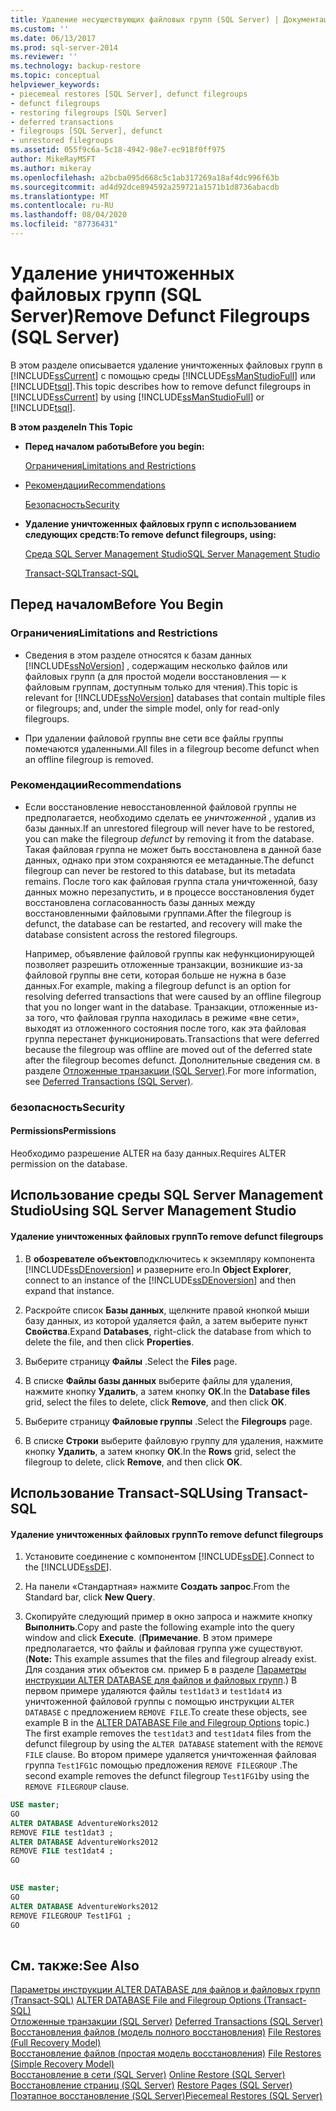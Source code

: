```yaml
---
title: Удаление несуществующих файловых групп (SQL Server) | Документация Майкрософт
ms.custom: ''
ms.date: 06/13/2017
ms.prod: sql-server-2014
ms.reviewer: ''
ms.technology: backup-restore
ms.topic: conceptual
helpviewer_keywords:
- piecemeal restores [SQL Server], defunct filegroups
- defunct filegroups
- restoring filegroups [SQL Server]
- deferred transactions
- filegroups [SQL Server], defunct
- unrestored filegroups
ms.assetid: 055f9c6a-5c18-4942-98e7-ec918f0ff975
author: MikeRayMSFT
ms.author: mikeray
ms.openlocfilehash: a2bcba095d668c5c1ab317269a18af4dc996f63b
ms.sourcegitcommit: ad4d92dce894592a259721a1571b1d8736abacdb
ms.translationtype: MT
ms.contentlocale: ru-RU
ms.lasthandoff: 08/04/2020
ms.locfileid: "87736431"
---
```

# <a name="remove-defunct-filegroups-sql-server"></a><span data-ttu-id="495aa-102">Удаление уничтоженных файловых групп (SQL Server)</span><span class="sxs-lookup"><span data-stu-id="495aa-102">Remove Defunct Filegroups (SQL Server)</span></span>
  <span data-ttu-id="495aa-103">В этом разделе описывается удаление уничтоженных файловых групп в [!INCLUDE[ssCurrent](../../includes/sscurrent-md.md)] с помощью среды [!INCLUDE[ssManStudioFull](../../includes/ssmanstudiofull-md.md)] или [!INCLUDE[tsql](../../includes/tsql-md.md)].</span><span class="sxs-lookup"><span data-stu-id="495aa-103">This topic describes how to remove defunct filegroups in [!INCLUDE[ssCurrent](../../includes/sscurrent-md.md)] by using [!INCLUDE[ssManStudioFull](../../includes/ssmanstudiofull-md.md)] or [!INCLUDE[tsql](../../includes/tsql-md.md)].</span></span>  
  
 <span data-ttu-id="495aa-104">**В этом разделе**</span><span class="sxs-lookup"><span data-stu-id="495aa-104">**In This Topic**</span></span>  
  
-   <span data-ttu-id="495aa-105">**Перед началом работы**</span><span class="sxs-lookup"><span data-stu-id="495aa-105">**Before you begin:**</span></span>  
  
     [<span data-ttu-id="495aa-106">Ограничения</span><span class="sxs-lookup"><span data-stu-id="495aa-106">Limitations and Restrictions</span></span>](#Restrictions)  
  
-   [<span data-ttu-id="495aa-107">Рекомендации</span><span class="sxs-lookup"><span data-stu-id="495aa-107">Recommendations</span></span>](#Recommendations)  
  
     [<span data-ttu-id="495aa-108">Безопасность</span><span class="sxs-lookup"><span data-stu-id="495aa-108">Security</span></span>](#Security)  
  
-   <span data-ttu-id="495aa-109">**Удаление уничтоженных файловых групп с использованием следующих средств:**</span><span class="sxs-lookup"><span data-stu-id="495aa-109">**To remove defunct filegroups, using:**</span></span>  
  
     [<span data-ttu-id="495aa-110">Среда SQL Server Management Studio</span><span class="sxs-lookup"><span data-stu-id="495aa-110">SQL Server Management Studio</span></span>](#SSMSProcedure)  
  
     [<span data-ttu-id="495aa-111">Transact-SQL</span><span class="sxs-lookup"><span data-stu-id="495aa-111">Transact-SQL</span></span>](#TsqlProcedure)  
  
##  <a name="before-you-begin"></a><a name="BeforeYouBegin"></a> <span data-ttu-id="495aa-112">Перед началом</span><span class="sxs-lookup"><span data-stu-id="495aa-112">Before You Begin</span></span>  
  
###  <a name="limitations-and-restrictions"></a><a name="Restrictions"></a> <span data-ttu-id="495aa-113">Ограничения</span><span class="sxs-lookup"><span data-stu-id="495aa-113">Limitations and Restrictions</span></span>  
  
-   <span data-ttu-id="495aa-114">Сведения в этом разделе относятся к базам данных [!INCLUDE[ssNoVersion](../../includes/ssnoversion-md.md)] , содержащим несколько файлов или файловых групп (а для простой модели восстановления — к файловым группам, доступным только для чтения).</span><span class="sxs-lookup"><span data-stu-id="495aa-114">This topic is relevant for [!INCLUDE[ssNoVersion](../../includes/ssnoversion-md.md)] databases that contain multiple files or filegroups; and, under the simple model, only for read-only filegroups.</span></span>  
  
-   <span data-ttu-id="495aa-115">При удалении файловой группы вне сети все файлы группы помечаются удаленными.</span><span class="sxs-lookup"><span data-stu-id="495aa-115">All files in a filegroup become defunct when an offline filegroup is removed.</span></span>  
  
###  <a name="recommendations"></a><a name="Recommendations"></a> <span data-ttu-id="495aa-116">Рекомендации</span><span class="sxs-lookup"><span data-stu-id="495aa-116">Recommendations</span></span>  
  
-   <span data-ttu-id="495aa-117">Если восстановление невосстановленной файловой группы не предполагается, необходимо сделать ее *уничтоженной* , удалив из базы данных.</span><span class="sxs-lookup"><span data-stu-id="495aa-117">If an unrestored filegroup will never have to be restored, you can make the filegroup *defunct* by removing it from the database.</span></span> <span data-ttu-id="495aa-118">Такая файловая группа не может быть восстановлена в данной базе данных, однако при этом сохраняются ее метаданные.</span><span class="sxs-lookup"><span data-stu-id="495aa-118">The defunct filegroup can never be restored to this database, but its metadata remains.</span></span> <span data-ttu-id="495aa-119">После того как файловая группа стала уничтоженной, базу данных можно перезапустить, и в процессе восстановления будет восстановлена согласованность базы данных между восстановленными файловыми группами.</span><span class="sxs-lookup"><span data-stu-id="495aa-119">After the filegroup is defunct, the database can be restarted, and recovery will make the database consistent across the restored filegroups.</span></span>  
  
     <span data-ttu-id="495aa-120">Например, объявление файловой группы как нефункционирующей позволяет разрешить отложенные транзакции, возникшие из-за файловой группы вне сети, которая больше не нужна в базе данных.</span><span class="sxs-lookup"><span data-stu-id="495aa-120">For example, making a filegroup defunct is an option for resolving deferred transactions that were caused by an offline filegroup that you no longer want in the database.</span></span> <span data-ttu-id="495aa-121">Транзакции, отложенные из-за того, что файловая группа находилась в режиме «вне сети», выходят из отложенного состояния после того, как эта файловая группа перестанет функционировать.</span><span class="sxs-lookup"><span data-stu-id="495aa-121">Transactions that were deferred because the filegroup was offline are moved out of the deferred state after the filegroup becomes defunct.</span></span> <span data-ttu-id="495aa-122">Дополнительные сведения см. в разделе [Отложенные транзакции (SQL Server)](deferred-transactions-sql-server.md).</span><span class="sxs-lookup"><span data-stu-id="495aa-122">For more information, see [Deferred Transactions &#40;SQL Server&#41;](deferred-transactions-sql-server.md).</span></span>  
  
###  <a name="security"></a><a name="Security"></a> <span data-ttu-id="495aa-123">безопасность</span><span class="sxs-lookup"><span data-stu-id="495aa-123">Security</span></span>  
  
####  <a name="permissions"></a><a name="Permissions"></a> <span data-ttu-id="495aa-124">Permissions</span><span class="sxs-lookup"><span data-stu-id="495aa-124">Permissions</span></span>  
 <span data-ttu-id="495aa-125">Необходимо разрешение ALTER на базу данных.</span><span class="sxs-lookup"><span data-stu-id="495aa-125">Requires ALTER permission on the database.</span></span>  
  
##  <a name="using-sql-server-management-studio"></a><a name="SSMSProcedure"></a> <span data-ttu-id="495aa-126">Использование среды SQL Server Management Studio</span><span class="sxs-lookup"><span data-stu-id="495aa-126">Using SQL Server Management Studio</span></span>  
  
#### <a name="to-remove-defunct-filegroups"></a><span data-ttu-id="495aa-127">Удаление уничтоженных файловых групп</span><span class="sxs-lookup"><span data-stu-id="495aa-127">To remove defunct filegroups</span></span>  
  
1.  <span data-ttu-id="495aa-128">В **обозревателе объектов**подключитесь к экземпляру компонента [!INCLUDE[ssDEnoversion](../../includes/ssdenoversion-md.md)] и разверните его.</span><span class="sxs-lookup"><span data-stu-id="495aa-128">In **Object Explorer**, connect to an instance of the [!INCLUDE[ssDEnoversion](../../includes/ssdenoversion-md.md)] and then expand that instance.</span></span>  
  
2.  <span data-ttu-id="495aa-129">Раскройте список **Базы данных**, щелкните правой кнопкой мыши базу данных, из которой удаляется файл, а затем выберите пункт **Свойства**.</span><span class="sxs-lookup"><span data-stu-id="495aa-129">Expand **Databases**, right-click the database from which to delete the file, and then click **Properties**.</span></span>  
  
3.  <span data-ttu-id="495aa-130">Выберите страницу **Файлы** .</span><span class="sxs-lookup"><span data-stu-id="495aa-130">Select the **Files** page.</span></span>  
  
4.  <span data-ttu-id="495aa-131">В списке **Файлы базы данных** выберите файлы для удаления, нажмите кнопку **Удалить**, а затем кнопку **ОК**.</span><span class="sxs-lookup"><span data-stu-id="495aa-131">In the **Database files** grid, select the files to delete, click **Remove**, and then click **OK**.</span></span>  
  
5.  <span data-ttu-id="495aa-132">Выберите страницу **Файловые группы** .</span><span class="sxs-lookup"><span data-stu-id="495aa-132">Select the **Filegroups** page.</span></span>  
  
6.  <span data-ttu-id="495aa-133">В списке **Строки** выберите файловую группу для удаления, нажмите кнопку **Удалить**, а затем кнопку **ОК**.</span><span class="sxs-lookup"><span data-stu-id="495aa-133">In the **Rows** grid, select the filegroup to delete, click **Remove**, and then click **OK**.</span></span>  
  
##  <a name="using-transact-sql"></a><a name="TsqlProcedure"></a> <span data-ttu-id="495aa-134">Использование Transact-SQL</span><span class="sxs-lookup"><span data-stu-id="495aa-134">Using Transact-SQL</span></span>  
  
#### <a name="to-remove-defunct-filegroups"></a><span data-ttu-id="495aa-135">Удаление уничтоженных файловых групп</span><span class="sxs-lookup"><span data-stu-id="495aa-135">To remove defunct filegroups</span></span>  
  
1.  <span data-ttu-id="495aa-136">Установите соединение с компонентом [!INCLUDE[ssDE](../../includes/ssde-md.md)].</span><span class="sxs-lookup"><span data-stu-id="495aa-136">Connect to the [!INCLUDE[ssDE](../../includes/ssde-md.md)].</span></span>  
  
2.  <span data-ttu-id="495aa-137">На панели «Стандартная» нажмите **Создать запрос**.</span><span class="sxs-lookup"><span data-stu-id="495aa-137">From the Standard bar, click **New Query**.</span></span>  
  
3.  <span data-ttu-id="495aa-138">Скопируйте следующий пример в окно запроса и нажмите кнопку **Выполнить**.</span><span class="sxs-lookup"><span data-stu-id="495aa-138">Copy and paste the following example into the query window and click **Execute**.</span></span> <span data-ttu-id="495aa-139">(**Примечание**. В этом примере предполагается, что файлы и файловая группа уже существуют.</span><span class="sxs-lookup"><span data-stu-id="495aa-139">(**Note:** This example assumes that the files and filegroup already exist.</span></span> <span data-ttu-id="495aa-140">Для создания этих объектов см. пример Б в разделе [Параметры инструкции ALTER DATABASE для файлов и файловых групп](/sql/t-sql/statements/alter-database-transact-sql-file-and-filegroup-options).) В первом примере удаляются файлы `test1dat3` и `test1dat4` из уничтоженной файловой группы с помощью инструкции `ALTER DATABASE` с предложением `REMOVE FILE`.</span><span class="sxs-lookup"><span data-stu-id="495aa-140">To create these objects, see example B in the [ALTER DATABASE File and Filegroup Options](/sql/t-sql/statements/alter-database-transact-sql-file-and-filegroup-options) topic.) The first example removes the `test1dat3` and `test1dat4` files from the defunct filegroup by using the `ALTER DATABASE` statement with the `REMOVE FILE` clause.</span></span> <span data-ttu-id="495aa-141">Во втором примере удаляется уничтоженная файловая группа `Test1FG1`с помощью предложения `REMOVE FILEGROUP` .</span><span class="sxs-lookup"><span data-stu-id="495aa-141">The second example removes the defunct filegroup `Test1FG1`by using the `REMOVE FILEGROUP` clause.</span></span>  
  
```sql  
USE master;  
GO  
ALTER DATABASE AdventureWorks2012  
REMOVE FILE test1dat3 ;  
ALTER DATABASE AdventureWorks2012  
REMOVE FILE test1dat4 ;  
GO  
  
```  
  
```sql  
USE master;  
GO  
ALTER DATABASE AdventureWorks2012  
REMOVE FILEGROUP Test1FG1 ;  
GO  
  
```  
  
## <a name="see-also"></a><span data-ttu-id="495aa-142">См. также:</span><span class="sxs-lookup"><span data-stu-id="495aa-142">See Also</span></span>  
 <span data-ttu-id="495aa-143">[Параметры инструкции ALTER DATABASE для файлов и файловых групп (Transact-SQL)](/sql/t-sql/statements/alter-database-transact-sql-file-and-filegroup-options) </span><span class="sxs-lookup"><span data-stu-id="495aa-143">[ALTER DATABASE File and Filegroup Options &#40;Transact-SQL&#41;](/sql/t-sql/statements/alter-database-transact-sql-file-and-filegroup-options) </span></span>  
 <span data-ttu-id="495aa-144">[Отложенные транзакции (SQL Server)](deferred-transactions-sql-server.md) </span><span class="sxs-lookup"><span data-stu-id="495aa-144">[Deferred Transactions &#40;SQL Server&#41;](deferred-transactions-sql-server.md) </span></span>  
 <span data-ttu-id="495aa-145">[Восстановления файлов (модель полного восстановления)](file-restores-full-recovery-model.md) </span><span class="sxs-lookup"><span data-stu-id="495aa-145">[File Restores &#40;Full Recovery Model&#41;](file-restores-full-recovery-model.md) </span></span>  
 <span data-ttu-id="495aa-146">[Восстановление файлов (простая модель восстановления)](file-restores-simple-recovery-model.md) </span><span class="sxs-lookup"><span data-stu-id="495aa-146">[File Restores &#40;Simple Recovery Model&#41;](file-restores-simple-recovery-model.md) </span></span>  
 <span data-ttu-id="495aa-147">[Восстановление в сети (SQL Server)](online-restore-sql-server.md) </span><span class="sxs-lookup"><span data-stu-id="495aa-147">[Online Restore &#40;SQL Server&#41;](online-restore-sql-server.md) </span></span>  
 <span data-ttu-id="495aa-148">[Восстановление страниц (SQL Server)](restore-pages-sql-server.md) </span><span class="sxs-lookup"><span data-stu-id="495aa-148">[Restore Pages &#40;SQL Server&#41;](restore-pages-sql-server.md) </span></span>  
 [<span data-ttu-id="495aa-149">Поэтапное восстановление (SQL Server)</span><span class="sxs-lookup"><span data-stu-id="495aa-149">Piecemeal Restores &#40;SQL Server&#41;</span></span>](piecemeal-restores-sql-server.md)  
  
  

